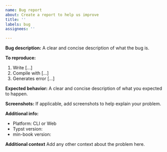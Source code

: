 ```yaml
---
name: Bug report
about: Create a report to help us improve
title: ''
labels: bug
assignees: ''

---
```


<!-- Hello! Thank you very much for your feedback; if you found any problem or bug in min-book, you're in the right place. Please, provide the valuable information requested below, when applicable; otherwise, just comment or remove them to get a clearer report. -->

**Bug description:**
A clear and concise description of what the bug is.

**To reproduce:**
1. Write [...]
2. Compile with [...]
3. Generates error [...]

**Expected behavior:**
A clear and concise description of what you expected to happen.

**Screenshots:**
If applicable, add screenshots to help explain your problem.

**Additional info:**
 - Platform: CLI or Web
 - Typst version: 
 - min-book version: 

**Additional context**
Add any other context about the problem here.
